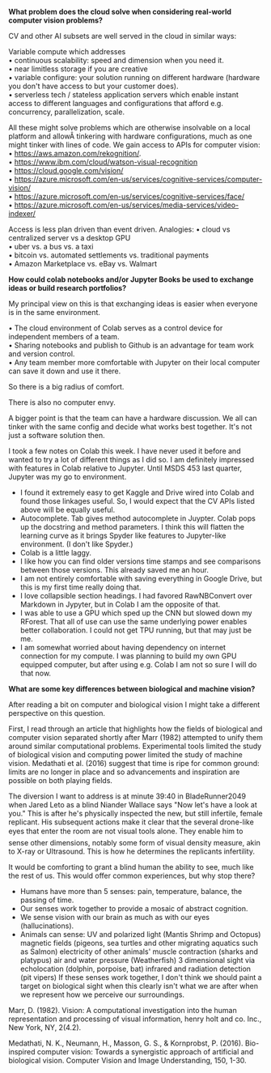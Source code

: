 **What problem does the cloud solve when considering real-world computer vision problems?**

CV and other AI subsets are well served in the cloud in similar ways:

Variable compute which addresses    
•	continuous scalability: speed and dimension when you need it.  
  •	near limitless storage if you are creative   
•	variable configure: your solution running on different hardware (hardware you don't have access to but your customer does).   
•	serverless tech / stateless application servers which enable instant access to different languages and configurations that afford e.g. concurrency, parallelization, scale.   

All these might solve problems which are otherwise insolvable on a local platform and allowÂ tinkering with hardware configurations, much as one might tinker with lines of code.  We gain access to APIs for computer vision:   
•	https://aws.amazon.com/rekognition/.   
•	https://www.ibm.com/cloud/watson-visual-recognition   
•	https://cloud.google.com/vision/   
•	https://azure.microsoft.com/en-us/services/cognitive-services/computer-vision/   
•	https://azure.microsoft.com/en-us/services/cognitive-services/face/   
•	https://azure.microsoft.com/en-us/services/media-services/video-indexer/   

Access is less plan driven than event driven. Analogies:
•	cloud vs centralized server vs a desktop GPU   
•	uber vs. a bus vs. a taxi   
•	bitcoin vs. automated settlements vs. traditional payments   
•	Amazon Marketplace vs. eBay vs. Walmart   

**How could colab notebooks and/or Jupyter Books be used to exchange ideas or build research portfolios?**

My principal view on this is that exchanging ideas is easier when everyone is in the same environment.  

• The cloud environment of Colab serves as a control device for independent members of a team.  
• Sharing notebooks and publish to Github is an advantage for team work and version control.   
• Any team member more comfortable with Jupyter on their local computer can save it down and use it there.

So there is a big radius of comfort.

There is also no computer envy.

A bigger point is that the team can have a hardware discussion.  We all can tinker with the same config and decide what works best together.  It's not just a software solution then. 

I took a few notes on Colab this week.  I have never used it before and wanted to try a lot of different things as I did so.  I am definitely impressed with features in Colab relative to Jupyter.   Until MSDS 453 last quarter, Jupyter was my go to environment. 

- I found it extremely easy to get Kaggle and Drive wired into Colab and found those linkages useful.  So, I would expect that the CV APIs listed above will be equally useful.  
- Autocomplete.  Tab gives method autocomplete in Juypter.  Colab pops up the docstring and method parameters.  I think this will flatten the learning curve as it brings Spyder like features to Jupyter-like environment. (I don't like Spyder.)  
- Colab is a little laggy.  
- I like how you can find older versions time stamps and see comparisons between those versions. This already saved me an hour.  
- I am not entirely comfortable with saving everything in Google Drive, but this is my first time really doing that.  
- I love collapsible section headings.  I had favored RawNBConvert over Markdown in Jypyter, but in Colab I am the opposite of that.  
- I was able to use a GPU which sped up the CNN but slowed down my RForest.  That all of use can use the same underlying power enables better collaboration. I could not get TPU running, but that may just be me.  
- I am somewhat worried about having dependency on internet connection for my compute.  I was planning to build my own GPU equipped computer, but after using e.g. Colab I am not so sure I will do that now.


**What are some key differences between biological and machine vision?**   

After reading a bit on computer and biological vision I might take a different perspective on this question.

First, I read through an article that highlights how the fields of biological and computer vision separated shortly after Marr (1982) attempted to unify them around similar computational problems.  Experimental tools limited the study of biological vision and computing power limited the study of machine vision. Medathati et al. (2016) suggest that time is ripe for common ground: limits are no longer in place and so advancements and inspiration are possible on both playing fields. 

The diversion I want to address is at minute 39:40 in BladeRunner2049 when Jared Leto as a blind Niander Wallace says "Now let's have a look at you."  This is after he's physically inspected the new, but still infertile, female replicant.  His subsequent actions make it clear that the several drone-like eyes that enter the room are not visual tools alone.  They enable him to sense other dimensions, notably some form of visual density measure, akin to X-ray or Ultrasound.  This is how he determines the replicants infertility.

It would be comforting to grant a blind human the ability to see, much like the rest of us.  This would offer common experiences, but why stop there?  

- Humans have more than 5 senses: pain, temperature, balance, the passing of time.
- Our senses work together to provide a mosaic of abstract cognition.
- We sense vision with our brain as much as with our eyes (hallucinations).
- Animals can sense:
UV and polarized light (Mantis Shrimp and Octopus)
magnetic fields (pigeons, sea turtles and other migrating aquatics such as Salmon)
electricity of other animals' muscle contraction (sharks and platypus)
air and water pressure (Weatherfish)
3 dimensional sight via echolocation (dolphin, porpoise, bat)
infrared and radiation detection (pit vipers)
If these senses work together, I don't think we should paint a target on biological sight when this clearly isn't what we are after when we represent how we perceive our surroundings.   

Marr, D. (1982). Vision: A computational investigation into the human representation and processing of visual information, henry holt and co. Inc., New York, NY, 2(4.2).

Medathati, N. K., Neumann, H., Masson, G. S., & Kornprobst, P. (2016). Bio-inspired computer vision: Towards a synergistic approach of artificial and biological vision. Computer Vision and Image Understanding, 150, 1-30.
